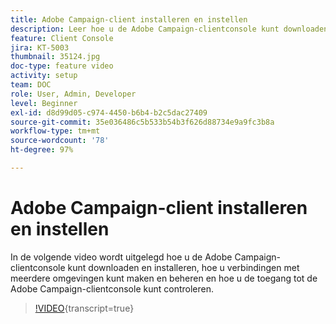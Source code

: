 ```yaml
---
title: Adobe Campaign-client installeren en instellen
description: Leer hoe u de Adobe Campaign-clientconsole kunt downloaden en installeren, hoe u verbindingen met meerdere omgevingen kunt maken en beheren en hoe u de toegang tot de Adobe Campaign-clientconsole kunt controleren.
feature: Client Console
jira: KT-5003
thumbnail: 35124.jpg
doc-type: feature video
activity: setup
team: DOC
role: User, Admin, Developer
level: Beginner
exl-id: d8d99d05-c974-4450-b6b4-b2c5dac27409
source-git-commit: 35e036486c5b533b54b3f626d88734e9a9fc3b8a
workflow-type: tm+mt
source-wordcount: '78'
ht-degree: 97%

---
```


# Adobe Campaign-client installeren en instellen

In de volgende video wordt uitgelegd hoe u de Adobe Campaign-clientconsole kunt downloaden en installeren, hoe u verbindingen met meerdere omgevingen kunt maken en beheren en hoe u de toegang tot de Adobe Campaign-clientconsole kunt controleren.

>[!VIDEO](https://video.tv.adobe.com/v/35124?quality=12&learn=on){transcript=true}
